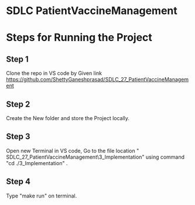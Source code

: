 # SDLC PatientVaccineManagement

# Steps for Running the Project
## Step 1
Clone the repo in VS code by Given link
https://github.com/ShettyGaneshprasad/SDLC_27_PatientVaccineManagement
## Step 2
Create the New folder and store the Project locally.
## Step 3
Open new Terminal in VS code, Go to the file location " SDLC_27_PatientVaccineManagement\3_Implementation" using command "cd ./3_Implementation" .
## Step 4
Type "make run" on terminal.

